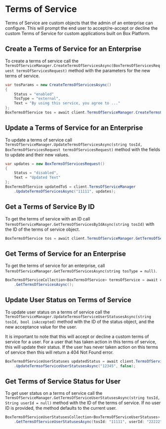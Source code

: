 Terms of Service
================

Terms of Service are custom objects that the admin of an enterprise can configure. This will prompt the
end user to accept/re-accept or decline the custom Terms of Service for custom applications built on
Box Platform.

Create a Terms of Service for an Enterprise
-------------------------------------------

To create a terms of service call the
`TermsOfServiceManager.CreateTermsOfServicesAsync(BoxTermsOfServicesRequest termsOfServicesRequest)`
method with the parameters for the new terms of service.

```c#
var tosParams = new CreateTermsOfServicesAsync()
{
    Status = "enabled"
    TosType = "external",
    Text = "By using this service, you agree to ..."
};
BoxTermsOfService tos = await client.TermsOfServiceManager.CreateTermsOfServicesAsync(tosParams);
```

Update a Terms of Service for an Enterprise
-------------------------------------------

To update a terms of service call
`TermsOfServiceManager.UpdateTermsOfServicesAsync(string tosId, BoxTermsOfServicesRequest termsOfServicesRequest)`
method with the fields to update and their new values.

```c#
var updates = new BoxTermsOfServicesRequest()
{
    Status = "disabled",
    Text = "Updated Text"
};
BoxTermsOfService updatedToS = client.TermsOfServiceManager
    .UpdateTermsOfServicesAsync("11111", updates);
```

Get a Terms of Service By ID
----------------------------

To get the terms of service with an ID call 
`TermsOfServiceManager.GetTermsOfServicesByIdAsync(string tosId)`
with the ID of the terms of service object.

```c#
BoxTermsOfService tos = await client.TermsOfServiceManager.GetTermsOfServicesByIdAsync("11111");
```

Get Terms of Service for an Enterprise
--------------------------------------

To get the terms of service for an enterprise, call
`TermsOfServiceManager.GetTermsOfServicesAsync(string tosType = null)`.

```c#
BoxTermsOfServiceCollection<BoxTermsOfService> termsOfService = await client.TermsOfServiceManager
    .GetTermsOfServicesAsync();
```

Update User Status on Terms of Service 
--------------------------------------

To update user status on a terms of service call the
`TermsOfServiceManager.UpdateTermsofServiceUserStatusesAsync(string tosId, bool isAccepted)`
method with the ID of the status object, and the new acceptance value for the user.

It is important to note that this will accept or decline a custom terms of service for a user. For a user that has
taken action in this terms of service, this will update their status. If the user has never taken action on this terms
of service then this will return a 404 Not Found error. 

```c#
BoxTermsOfServiceUserStatuses updatedStatus = await client.TermsOfServiceManager
    .UpdateTermsofServiceUserStatusesAsync("12345", false);
```

Get Terms of Service Status for User
------------------------------------

To get user status on a terms of service call the
`TermsOfServiceManager.GetTermsOfServiceUserStatusesAsync(string tosId, String userId = null)`
method with the ID of the terms of service.  If no user ID is provided, the method defaults to the
current user.

```c#
BoxTermsOfServiceUserStatusesCollection<BoxTermsOfServiceUserStatuses> tosStatuses = await client.TermsOfServiceManager
    .GetTermsOfServiceUserStatusesAsync(tosId: "11111", userId: "22222");
```